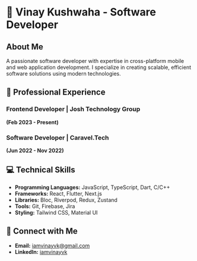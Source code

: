 # 👋 Vinay Kushwaha - Software Developer

## About Me
A passionate software developer with expertise in cross-platform mobile and web application development. I specialize in creating scalable, efficient software solutions using modern technologies.

## 🚀 Professional Experience

### Frontend Developer | Josh Technology Group
**(Feb 2023 - Present)**

### Software Developer | Caravel.Tech
**(Jun 2022 - Nov 2022)**

## 💻 Technical Skills
- **Programming Languages:** JavaScript, TypeScript, Dart, C/C++
- **Frameworks:** React, Flutter, Next.js
- **Libraries:** Bloc, Riverpod, Redux, Zustand
- **Tools:** Git, Firebase, Jira
- **Styling:** Tailwind CSS, Material UI

## 🔗 Connect with Me
- **Email:** iamvinayvk@gmail.com
- **LinkedIn:** [iamvinayvk](https://www.linkedin.com/in/iamvinayvk)
